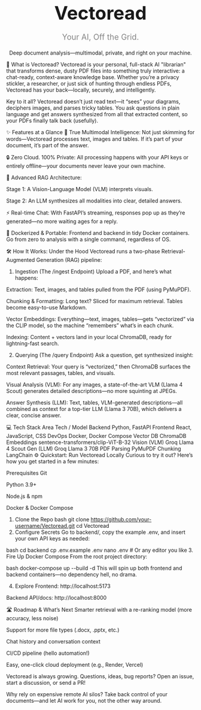 <div align="center"> <h1 style="font-size: 3.5em; font-weight: bold; border-bottom: none;"> Vectoread </h1> <p style="font-size: 1.5em; color: #888; margin-top: -10px;"> Your AI, Off the Grid. </p> <p> Deep document analysis—multimodal, private, and right on your machine. </p> </div>
🚀 What is Vectoread?
Vectoread is your personal, full-stack AI "librarian" that transforms dense, dusty PDF files into something truly interactive: a chat-ready, context-aware knowledge base. Whether you’re a privacy stickler, a researcher, or just sick of hunting through endless PDFs, Vectoread has your back—locally, securely, and intelligently.

Key to it all? Vectoread doesn’t just read text—it “sees” your diagrams, deciphers images, and parses tricky tables. You ask questions in plain language and get answers synthesized from all that extracted content, so your PDFs finally talk back (usefully).

✨ Features at a Glance
🧠 True Multimodal Intelligence: Not just skimming for words—Vectoread processes text, images and tables. If it’s part of your document, it’s part of the answer.

🔒 Zero Cloud. 100% Private: All processing happens with your API keys or entirely offline—your documents never leave your own machine.

🚀 Advanced RAG Architecture:

Stage 1: A Vision-Language Model (VLM) interprets visuals.

Stage 2: An LLM synthesizes all modalities into clear, detailed answers.

⚡ Real-time Chat: With FastAPI’s streaming, responses pop up as they’re generated—no more waiting ages for a reply.

🐳 Dockerized & Portable: Frontend and backend in tidy Docker containers. Go from zero to analysis with a single command, regardless of OS.

🛠️ How It Works: Under the Hood
Vectoread runs a two-phase Retrieval-Augmented Generation (RAG) pipeline:

1. Ingestion (The /ingest Endpoint)
Upload a PDF, and here’s what happens:

Extraction: Text, images, and tables pulled from the PDF (using PyMuPDF).

Chunking & Formatting: Long text? Sliced for maximum retrieval. Tables become easy-to-use Markdown.

Vector Embeddings: Everything—text, images, tables—gets “vectorized” via the CLIP model, so the machine “remembers” what’s in each chunk.

Indexing: Content + vectors land in your local ChromaDB, ready for lightning-fast search.

2. Querying (The /query Endpoint)
Ask a question, get synthesized insight:

Context Retrieval: Your query is “vectorized,” then ChromaDB surfaces the most relevant passages, tables, and visuals.

Visual Analysis (VLM): For any images, a state-of-the-art VLM (Llama 4 Scout) generates detailed descriptions—no more squinting at JPEGs.

Answer Synthesis (LLM): Text, tables, VLM-generated descriptions—all combined as context for a top-tier LLM (Llama 3 70B), which delivers a clear, concise answer.

💻 Tech Stack
Area	Tech / Model
Backend	Python, FastAPI
Frontend	React, JavaScript, CSS
DevOps	Docker, Docker Compose
Vector DB	ChromaDB
Embeddings	sentence-transformers/clip-ViT-B-32
Vision (VLM)	Groq Llama 4 Scout
Gen (LLM)	Groq Llama 3 70B
PDF Parsing	PyMuPDF
Chunking	LangChain
⚙️ Quickstart: Run Vectoread Locally
Curious to try it out? Here’s how you get started in a few minutes:

Prerequisites
Git

Python 3.9+

Node.js & npm

Docker & Docker Compose

1. Clone the Repo
bash
git clone https://github.com/your-username/Vectoread.git
cd Vectoread
2. Configure Secrets
Go to backend/, copy the example .env, and insert your own API keys as needed:

bash
cd backend
cp .env.example .env
nano .env   # Or any editor you like
3. Fire Up Docker Compose
From the root project directory:

bash
docker-compose up --build -d
This will spin up both frontend and backend containers—no dependency hell, no drama.

4. Explore
Frontend: http://localhost:5173

Backend API/docs: http://localhost:8000

🛣️ Roadmap & What’s Next
 Smarter retrieval with a re-ranking model (more accuracy, less noise)

 Support for more file types (.docx, .pptx, etc.)

 Chat history and conversation context

 CI/CD pipeline (hello automation!)

 Easy, one-click cloud deployment (e.g., Render, Vercel)

Vectoread is always growing. Questions, ideas, bug reports? Open an issue, start a discussion, or send a PR!

Why rely on expensive remote AI silos? Take back control of your documents—and let AI work for you, not the other way around.